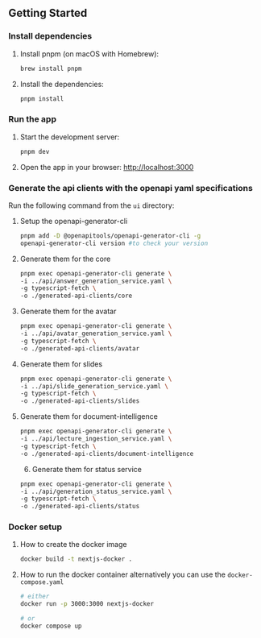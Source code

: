 ## Getting Started

### Install dependencies

1. Install pnpm (on macOS with Homebrew):
    ```bash
    brew install pnpm
    ```
2. Install the dependencies:
    ```bash
    pnpm install
    ```

### Run the app

1. Start the development server:
    ```bash
    pnpm dev
    ```
2. Open the app in your browser: [http://localhost:3000](http://localhost:3000)


### Generate the api clients with the openapi yaml specifications

Run the following command from the `ui` directory:

1. Setup the openapi-generator-cli
    ```bash
    pnpm add -D @openapitools/openapi-generator-cli -g
    openapi-generator-cli version #to check your version
    ```

2. Generate them for the core
    ```bash
    pnpm exec openapi-generator-cli generate \
    -i ../api/answer_generation_service.yaml \
    -g typescript-fetch \
    -o ./generated-api-clients/core
    ```
3. Generate them for the avatar
    ```bash
    pnpm exec openapi-generator-cli generate \
    -i ../api/avatar_generation_service.yaml \
    -g typescript-fetch \
    -o ./generated-api-clients/avatar
    ```
4. Generate them for slides
    ```bash
    pnpm exec openapi-generator-cli generate \
    -i ../api/slide_generation_service.yaml \
    -g typescript-fetch \
    -o ./generated-api-clients/slides
    ```

5. Generate them for document-intelligence
    ```bash
    pnpm exec openapi-generator-cli generate \
    -i ../api/lecture_ingestion_service.yaml \
    -g typescript-fetch \
    -o ./generated-api-clients/document-intelligence
    ```

    6. Generate them for status service
    ```bash
    pnpm exec openapi-generator-cli generate \
    -i ../api/generation_status_service.yaml \
    -g typescript-fetch \
    -o ./generated-api-clients/status
    ```

### Docker setup
1. How to create the docker image
    ```bash
    docker build -t nextjs-docker .
    ```
2. How to run the docker container alternatively you can use the `docker-compose.yaml`
    ```bash
    # either 
    docker run -p 3000:3000 nextjs-docker

    # or
    docker compose up
    ```
